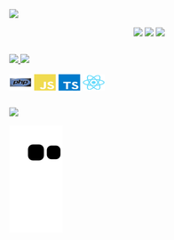 <img src="https://user-images.githubusercontent.com/50718322/174803278-35405028-84b9-4d82-a241-66a5525ad32e.png" />
<p align="center">
  <img src="https://badges.pufler.dev/visits/DevPedroDias/DevPedroDias"/> 
  <img src="https://badges.pufler.dev/repos/DevPedroDias"/>
  <img src="https://badges.pufler.dev/commits/monthly/DevPedroDias" />
</p>

##

<div>
  <a href="https://github.com/DevPedroDias">
    <img height="180em" src="https://github-readme-stats.vercel.app/api?username=DevPedroDias&count_private=true&show_icons=true&theme=dracula" />
    <img height="180em" src="https://github-readme-stats.vercel.app/api/top-langs/?username=DevPedroDias&theme=dracula&layout=compact" />
  </a> 
  
  <div style="display: inline_block"><br>
    <img align="center" alt="Pedro-php" height="30" width="40" src="https://raw.githubusercontent.com/devicons/devicon/master/icons/php/php-original.svg">
    <img align="center" alt="Pedro-Js" height="30" width="40" src="https://raw.githubusercontent.com/devicons/devicon/master/icons/javascript/javascript-plain.svg">
    <img align="center" alt="Pedro-Ts" height="30" width="40" src="https://raw.githubusercontent.com/devicons/devicon/master/icons/typescript/typescript-plain.svg">
    <img align="center" alt="Pedro-React" height="30" width="40" src="https://raw.githubusercontent.com/devicons/devicon/master/icons/react/react-original.svg">
</div>
  
</div>

##
<div style="display: inline_block">
  <a  href="https://github.com/DevPedroDias">
    <img src="http://github-readme-streak-stats.herokuapp.com?user=DevPedroDias&theme=darcula&date_format=j%20M%5B%20Y%5D&background=282A36&ring=DD6387&    fire=DD6387&sideNums=DDDDDD&currStreakNum=DDDDDD&currStreakLabel=DD6387&sideLabels=DD6387" />
  </a>
  
  ![Snake animation](https://github.com/rafaballerini/rafaballerini/blob/output/github-contribution-grid-snake.svg)
  
</div>
